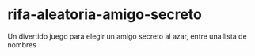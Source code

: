 # rifa-aleatoria-amigo-secreto
Un divertido juego para elegir un amigo secreto al azar, entre una lista de nombres

